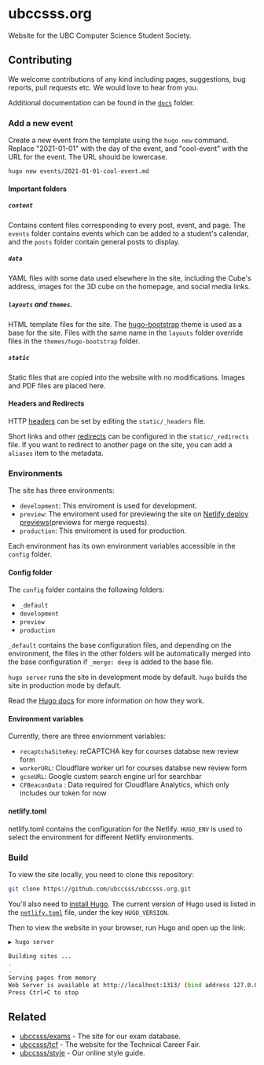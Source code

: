 # ubccsss.org

Website for the UBC Computer Science Student Society.

## Contributing

We welcome contributions of any kind including pages, suggestions, bug reports,
pull requests etc. We would love to hear from you.

Additional documentation can be found in the [`docs`](./docs) folder.

### Add a new event

Create a new event from the template using the `hugo new` command. Replace "2021-01-01" with the day of the event, and "cool-event" with the URL for the event. The URL should be lowercase.

```shell
hugo new events/2021-01-01-cool-event.md
```

#### Important folders

##### `content`

Contains content files corresponding to every post, event, and page.
The `events` folder contains events which can be added to a student's calendar,
and the `posts` folder contain general posts to display.

##### `data`

YAML files with some data used elsewhere in the site, including the Cube's
address, images for the 3D cube on the homepage, and social media links.

##### `layouts` and `themes`.

HTML template files for the site. The
[hugo-bootstrap](https://themes.gohugo.io/hugo-bootstrap/) theme is used as a
base for the site. Files with the same name in the `layouts` folder override
files in the `themes/hugo-bootstrap` folder.

##### `static`

Static files that are copied into the website with no modifications. Images and
PDF files are placed here.

#### Headers and Redirects

HTTP [headers](https://docs.netlify.com/routing/headers/) can be set by editing the `static/_headers` file.

Short links and other [redirects](https://docs.netlify.com/routing/redirects/) can be configured in the `static/_redirects` file. If you want to redirect to another page on the site, you can add a `aliases` item to the metadata.

### Environments

The site has three environments:

- `development`: This enviroment is used for development.
- `preview`: The enviroment used for previewing the site on [Netlify deploy previews](https://docs.netlify.com/site-deploys/deploy-previews/)(previews for merge requests).
- `production`: This enviroment is used for production.

Each environment has its own environment variables accessible in the `config` folder.

#### Config folder

The `config` folder contains the following folders:

- `_default`
- `development`
- `preview`
- `production`

`_default` contains the base configuration files, and depending on the environment, the files in the other folders will be automatically merged into the base configuration if `_merge: deep` is added to the base file.

`hugo server` runs the site in development mode by default.
`hugo` builds the site in production mode by default.

Read the [Hugo docs](https://gohugo.io/getting-started/configuration/) for more information on how they work.

#### Environment variables

Currently, there are three enviornment variables:

- `recaptchaSiteKey`: reCAPTCHA key for courses databse new review form
- `workerURL`: Cloudflare worker url for courses databse new review form
- `gcseURL`: Google custom search engine url for searchbar
- `CFBeaconData` : Data required for Cloudflare Analytics, which only includes our token for now

#### netlify.toml

netlify.toml contains the configuration for the Netlify. `HUGO_ENV` is used to select the environment for different Netlify environments.

### Build

To view the site locally, you need to clone this repository:

```bash
git clone https://github.com/ubccsss/ubccsss.org.git
```

You'll also need to
[install Hugo](https://gohugo.io/getting-started/installing/). The current
version of Hugo used is listed in the [`netlify.toml`](netlify.toml) file, under
the key `HUGO_VERSION`.

Then to view the website in your browser, run Hugo and open up the link:

```bash
▶ hugo server

Building sites ...
.
.
Serving pages from memory
Web Server is available at http://localhost:1313/ (bind address 127.0.0.1)
Press Ctrl+C to stop
```

## Related

- [ubccsss/exams](https://github.com/ubccsss/exams) - The site for our exam database.
- [ubccsss/tcf](https://github.com/ubccsss/tcf) - The website for the Technical Career Fair.
- [ubccsss/style](https://github.com/ubccsss/styles) - Our online style guide.
